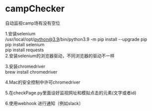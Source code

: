 # campChecker
自动监视camp场有没有空位


1.安装selenium<br>
/usr/local/opt/python@3.9/bin/python3.9 -m pip install --upgrade pip <br>
pip install selenium <br>
pip install requests<br>
2.安装selenium的浏览器驱动，不同浏览器的驱动不一样

3.安装chromedriver<br>
  brew install chromedriver

4.Mac的安全控制中许可chromedriver

5.在checkPage.py里面设好监视网址和模拟点击的元素(文字或者id)

6.使用webhook 进行通知（例如slack）



